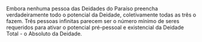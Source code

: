 ﻿Embora nenhuma pessoa das Deidades do Paraíso preencha verdadeiramente todo o potencial da Deidade, coletivamente todas as três o fazem. Três pessoas infinitas parecem ser o número mínimo de seres requeridos para ativar o potencial pré-pessoal e existencial da Deidade Total - o Absoluto da Deidade.